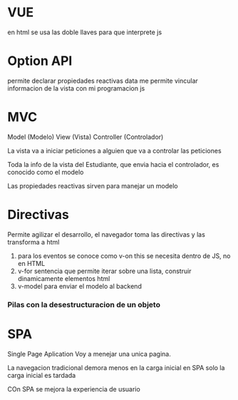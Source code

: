 # VUE
en html se usa las doble llaves para que interprete js


# Option API
permite declarar propiedades reactivas
data me permite vincular informacion de la vista con mi programacion js

# MVC
Model (Modelo)
View (Vista)
Controller (Controlador)

La vista va a iniciar peticiones a alguien que va a controlar las peticiones

Toda la info de la vista del Estudiante, que envia hacia 
el controlador, es conocido como el modelo

Las propiedades reactivas sirven para manejar un modelo


# Directivas
Permite agilizar el desarrollo, el navegador toma las directivas y las transforma a html

1) para los eventos se conoce  como v-on
    this se necesita dentro de JS, no en HTML
2) v-for   sentencia que permite iterar sobre una  lista, construir dinamicamente elementos html
3) v-model  para enviar el modelo al backend

### Pilas con la desestructuracion de un objeto


# SPA
Single Page Aplication
  Voy a menejar una unica pagina.
  
  La navegacion tradicional demora menos en la carga inicial
  en SPA solo la carga inicial es tardada

COn SPA se mejora la experiencia de usuario
